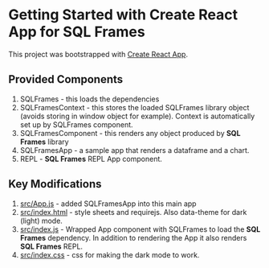 # Getting Started with Create React App for SQL Frames

This project was bootstrapped with [Create React App](https://github.com/facebook/create-react-app).

## Provided Components

1. SQLFrames - this loads the dependencies
1. SQLFramesContext - this stores the loaded SQLFrames library object (avoids storing in window object for example). Context is automatically set up by SQLFrames component.
1. SQLFramesComponent - this renders any object produced by **SQL Frames** library
1. SQLFramesApp - a sample app that renders a dataframe and a chart.
1. REPL - **SQL Frames** REPL App component.

## Key Modifications

1. [src/App.js](src/App.js) - added SQLFramesApp into this main app
1. [src/index.html](src/index.html) - style sheets and requirejs. Also data-theme for dark (light) mode.
1. [src/index.js](src/index.js) - Wrapped App component with SQLFrames to load the **SQL Frames** dependency. In addition to rendering the App it also renders **SQL Frames** REPL.
1. [src/index.css](src/index.css) - css for making the dark mode to work.
